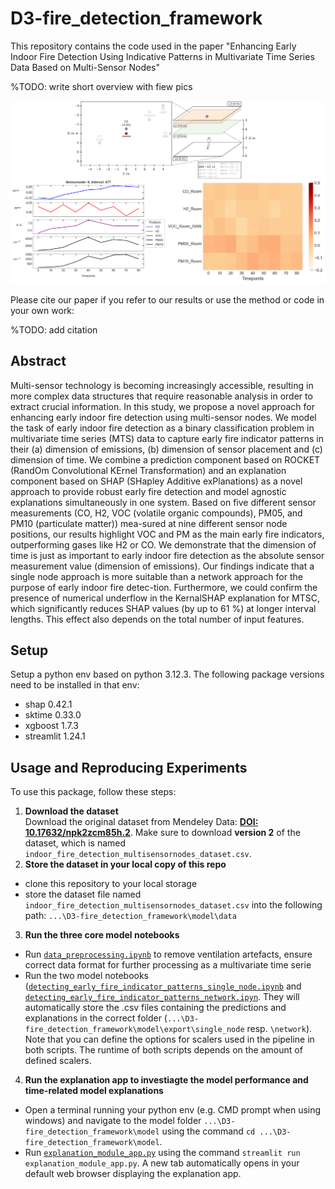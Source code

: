 # D3-fire_detection_framework
 This repository contains the code used in the paper "Enhancing Early Indoor Fire Detection Using Indicative Patterns in Multivariate Time Series Data Based on Multi-Sensor Nodes"
 
%TODO: write short overview with fiew pics

![overview_repo](model/data/figures/overview_repo.png)
 
 Please cite our paper if you refer to our results or use the method or code in your own work:
 
 %TODO: add citation
 
 ## Abstract
 
 Multi-sensor technology is becoming increasingly accessible, resulting in more complex data structures that require reasonable analysis in order to extract crucial information. In this study, we propose a novel approach for enhancing early indoor fire detection using multi-sensor nodes. We model the task of early indoor fire detection as a binary classification problem in multivariate time series (MTS) data to capture early fire indicator patterns in their (a) dimension of emissions, (b) dimension of sensor placement and (c) dimension of time. We combine a prediction component based on ROCKET (RandOm Convolutional KErnel Transformation) and an explanation component based on SHAP (SHapley Additive exPlanations) as a novel approach to provide robust early fire detection and model agnostic explanations simultaneously in one system. Based on five different sensor measurements (CO, H2, VOC (volatile organic compounds), PM05, and PM10 (particulate matter)) mea-sured at nine different sensor node positions, our results highlight VOC and PM as the main early fire indicators, outperforming gases like H2 or CO. We demonstrate that the dimension of time is just as important to early indoor fire detection as the absolute sensor measurement value (dimension of emissions). Our findings indicate that a single node approach is more suitable than a network approach for the purpose of early indoor fire detec-tion. Furthermore, we could confirm the presence of numerical underflow in the KernalSHAP explanation for MTSC, which significantly reduces SHAP values (by up to 61 \%) at longer interval lengths. This effect also depends on the total number of input features.
 
 ## Setup
 
 Setup a python env based on python 3.12.3. The following package versions need to be installed in that env:
 
- shap 0.42.1
- sktime 0.33.0
- xgboost 1.7.3
- streamlit 1.24.1
 
 ## Usage and Reproducing Experiments
 
 To use this package, follow these steps:
 
 1) **Download the dataset**  
   Download the original dataset from Mendeley Data: **[DOI: 10.17632/npk2zcm85h.2](https://doi.org/10.17632/npk2zcm85h.2)**. Make sure to download **version 2** of the dataset, which is named `indoor_fire_detection_multisensornodes_dataset.csv`. 
 2) **Store the dataset in your local copy of this repo**
 - clone this repository to your local storage
 - store the dataset file named `indoor_fire_detection_multisensornodes_dataset.csv` into the following path: `...\D3-fire_detection_framework\model\data`
 3) **Run the three core model notebooks** 
 - Run [`data_preprocessing.ipynb`](model/data_preprocessing.ipynb) to remove ventilation artefacts, ensure correct data format for further processing as a multivariate time serie
 - Run the two model notebooks ([`detecting_early_fire_indicator_patterns_single_node.ipynb`](model/detecting_early_fire_indicator_patterns_single_node.ipynb) and [`detecting_early_fire_indicator_patterns_network.ipyn`](model/detecting_early_fire_indicator_patterns_network.ipyn). They will automatically store the .csv files containing the predictions and explanations in the correct folder (`...\D3-fire_detection_framework\model\export\single_node` resp. `\network`). Note that you can define the options for scalers used in the pipeline in both scripts. The runtime of both scripts depends on the amount of defined scalers.
 4) **Run the explanation app to investiagte the model performance and time-related model explanations**
- Open a terminal running your python env (e.g. CMD prompt when using windows) and navigate to the model folder `...\D3-fire_detection_framework\model` using the command `cd ...\D3-fire_detection_framework\model`.
- Run [`explanation_module_app.py`](model/explanation_module_app.py) using the command `streamlit run explanation_module_app.py`. A new tab automatically opens in your default web browser displaying the explanation app.
 